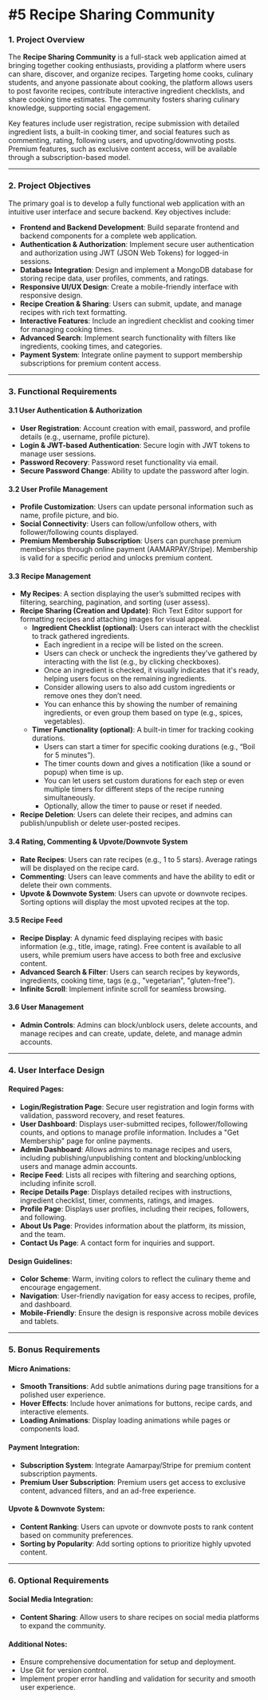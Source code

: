# #5 Recipe Sharing Community

### 1\. Project Overview

The **Recipe Sharing Community** is a full-stack web application aimed at bringing together cooking enthusiasts, providing a platform where users can share, discover, and organize recipes. Targeting home cooks, culinary students, and anyone passionate about cooking, the platform allows users to post favorite recipes, contribute interactive ingredient checklists, and share cooking time estimates. The community fosters sharing culinary knowledge, supporting social engagement.

Key features include user registration, recipe submission with detailed ingredient lists, a built-in cooking timer, and social features such as commenting, rating, following users, and upvoting/downvoting posts. Premium features, such as exclusive content access, will be available through a subscription-based model.

* * *

### 2\. Project Objectives

The primary goal is to develop a fully functional web application with an intuitive user interface and secure backend. Key objectives include:

*   **Frontend and Backend Development**: Build separate frontend and backend components for a complete web application.
*   **Authentication & Authorization**: Implement secure user authentication and authorization using JWT (JSON Web Tokens) for logged-in sessions.
*   **Database Integration**: Design and implement a MongoDB database for storing recipe data, user profiles, comments, and ratings.
*   **Responsive UI/UX Design**: Create a mobile-friendly interface with responsive design.
*   **Recipe Creation & Sharing**: Users can submit, update, and manage recipes with rich text formatting.
*   **Interactive Features**: Include an ingredient checklist and cooking timer for managing cooking times.
*   **Advanced Search**: Implement search functionality with filters like ingredients, cooking times, and categories.
*   **Payment System**: Integrate online payment to support membership subscriptions for premium content access.

* * *

### 3\. Functional Requirements

#### 3.1 User Authentication & Authorization

*   **User Registration**: Account creation with email, password, and profile details (e.g., username, profile picture).
*   **Login & JWT-based Authentication**: Secure login with JWT tokens to manage user sessions.
*   **Password Recovery**: Password reset functionality via email.
*   **Secure Password Change**: Ability to update the password after login.

#### 3.2 User Profile Management

*   **Profile Customization**: Users can update personal information such as name, profile picture, and bio.
*   **Social Connectivity**: Users can follow/unfollow others, with follower/following counts displayed.
*   **Premium Membership Subscription**: Users can purchase premium memberships through online payment (AAMARPAY/Stripe). Membership is valid for a specific period and unlocks premium content.

#### 3.3 Recipe Management

*   **My Recipes**: A section displaying the user’s submitted recipes with filtering, searching, pagination, and sorting (user assess).
*   **Recipe Sharing (Creation and Update)**: Rich Text Editor support for formatting recipes and attaching images for visual appeal.
    *   **Ingredient Checklist (optional)**: Users can interact with the checklist to track gathered ingredients.
         - Each ingredient in a recipe will be listed on the screen.
         - Users can check or uncheck the ingredients they've gathered by interacting with the list (e.g., by clicking checkboxes).
         - Once an ingredient is checked, it visually indicates that it's ready, helping users focus on the remaining ingredients.
         - Consider allowing users to also add custom ingredients or remove ones they don’t need.
         - You can enhance this by showing the number of remaining ingredients, or even group them based on type (e.g., spices, vegetables).
    *   **Timer Functionality (optional)**: A built-in timer for tracking cooking durations.
         - Users can start a timer for specific cooking durations (e.g., “Boil for 5 minutes”).
         - The timer counts down and gives a notification (like a sound or popup) when time is up.
         - You can let users set custom durations for each step or even multiple timers for different steps of the recipe running simultaneously.
         - Optionally, allow the timer to pause or reset if needed.
*   **Recipe Deletion**: Users can delete their recipes, and admins can publish/unpublish or delete user-posted recipes.

#### 3.4 Rating, Commenting & Upvote/Downvote System

*   **Rate Recipes**: Users can rate recipes (e.g., 1 to 5 stars). Average ratings will be displayed on the recipe card.
*   **Commenting**: Users can leave comments and have the ability to edit or delete their own comments.
*   **Upvote & Downvote System**: Users can upvote or downvote recipes. Sorting options will display the most upvoted recipes at the top.

#### 3.5 Recipe Feed

*   **Recipe Display**: A dynamic feed displaying recipes with basic information (e.g., title, image, rating). Free content is available to all users, while premium users have access to both free and exclusive content.
*   **Advanced Search & Filter**: Users can search recipes by keywords, ingredients, cooking time, tags (e.g., "vegetarian", "gluten-free").
*   **Infinite Scroll**: Implement infinite scroll for seamless browsing.

#### 3.6 User Management

*   **Admin Controls**: Admins can block/unblock users, delete accounts, and manage recipes and can create, update, delete, and manage admin accounts.

* * *

### 4\. User Interface Design

#### Required Pages:

*   **Login/Registration Page**: Secure user registration and login forms with validation, password recovery, and reset features.
*   **User Dashboard**: Displays user-submitted recipes, follower/following counts, and options to manage profile information. Includes a "Get Membership" page for online payments.
*   **Admin Dashboard**: Allows admins to manage recipes and users, including publishing/unpublishing content and blocking/unblocking users and manage admin accounts.
*   **Recipe Feed**: Lists all recipes with filtering and searching options, including infinite scroll.
*   **Recipe Details Page**: Displays detailed recipes with instructions, ingredient checklist, timer, comments, ratings, and images.
*   **Profile Page**: Displays user profiles, including their recipes, followers, and following.
*   **About Us Page**: Provides information about the platform, its mission, and the team.
*   **Contact Us Page**: A contact form for inquiries and support.

#### Design Guidelines:

*   **Color Scheme**: Warm, inviting colors to reflect the culinary theme and encourage engagement.
*   **Navigation**: User-friendly navigation for easy access to recipes, profile, and dashboard.
*   **Mobile-Friendly**: Ensure the design is responsive across mobile devices and tablets.

* * *

### 5\. Bonus Requirements

#### Micro Animations:

*   **Smooth Transitions**: Add subtle animations during page transitions for a polished user experience.
*   **Hover Effects**: Include hover animations for buttons, recipe cards, and interactive elements.
*   **Loading Animations**: Display loading animations while pages or components load.

#### Payment Integration:

*   **Subscription System**: Integrate Aamarpay/Stripe for premium content subscription payments.
*   **Premium User Subscription**: Premium users get access to exclusive content, advanced filters, and an ad-free experience.

#### Upvote & Downvote System:

*   **Content Ranking**: Users can upvote or downvote posts to rank content based on community preferences.
*   **Sorting by Popularity**: Add sorting options to prioritize highly upvoted content.

* * *

### 6\. Optional Requirements

#### Social Media Integration:

*   **Content Sharing**: Allow users to share recipes on social media platforms to expand the community.

#### Additional Notes:

*   Ensure comprehensive documentation for setup and deployment.
*   Use Git for version control.
*   Implement proper error handling and validation for security and smooth user experience.

####
